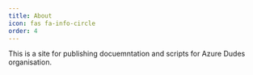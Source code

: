 ```yaml
---
title: About
icon: fas fa-info-circle
order: 4
---
```


This is a site for publishing docuemntation and scripts for Azure Dudes organisation. 
